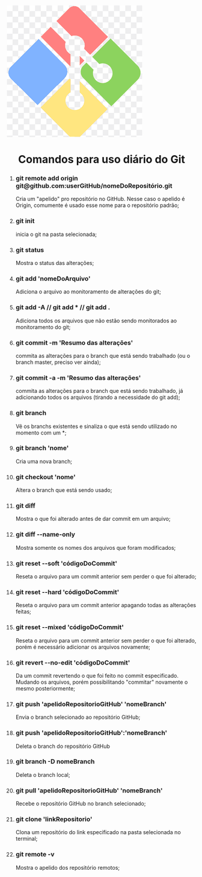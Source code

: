 <p>
    <img src="./imgs/logo1.png"/>
</p>

<h1 align="center">Comandos para uso diário do Git</h1>

<ol>
    <li><h3>git remote add origin git@github.com:userGitHub/nomeDoRepositório.git</h3></li> 
    Cria um "apelido" pro repositório no GitHub. Nesse caso o apelido é Origin, comumente é usado esse nome para o repositório padrão;
    <li><h3>git init</h3></li> 
    inicia o git na pasta selecionada;
    <li><h3>git status</h3></li> 
    Mostra o status das alterações;
    <li><h3>git add 'nomeDoArquivo'</h3></li>     
    Adiciona o arquivo ao monitoramento de alterações do git;
    <li><h3>git add -A // git add * // git add .</h3></li>     
    Adiciona todos os arquivos que não estão sendo monitorados ao monitoramento do git;
    <li><h3>git commit -m 'Resumo das alterações'</h3></li>     
    commita as alterações para o branch que está sendo trabalhado (ou o branch master, preciso ver ainda);
    <li><h3>git commit -a -m 'Resumo das alterações'</h3></li>     
    commita as alterações para o branch que está sendo trabalhado, já adicionando todos os arquivos (tirando a necessidade do git add);
    <li><h3>git branch</h3></li> 
    Vê os branchs existentes e sinaliza o que está sendo utilizado no momento com um *;
    <li><h3>git branch 'nome'</32></li> 
    Cria uma nova branch;
    <li><h3>git checkout 'nome'</h3></li> 
    Altera o branch que está sendo usado;
    <li><h3>git diff</h3></li> 
    Mostra o que foi alterado antes de dar commit em um arquivo;
    <li><h3>git diff --name-only</h3></li> 
    Mostra somente os nomes dos arquivos que foram modificados;
    <li><h3>git reset --soft 'códigoDoCommit'</h3></li> 
    Reseta o arquivo para um commit anterior sem perder o que foi alterado;
    <li><h3>git reset --hard 'códigoDoCommit'</h3></li> 
    Reseta o arquivo para um commit anterior apagando todas as alterações feitas;
    <li><h3>git reset --mixed 'códigoDoCommit'</h3></li>
    Reseta o arquivo para um commit anterior sem perder o que foi alterado, porém é necessário adicionar os arquivos novamente;
    <li><h3>git revert --no-edit 'códigoDoCommit'</h3></li> 
    Da um commit revertendo o que foi feito no commit especificado. Mudando os arquivos, porém possibilitando "commitar" novamente o mesmo posteriormente;
    <li><h3>git push 'apelidoRepositorioGitHub' 'nomeBranch'</h3></li> 
    Envia o branch selecionado ao repositório GitHub;
    <li><h3>git push 'apelidoRepositorioGitHub':'nomeBranch'</h3></li> 
    Deleta o branch do repositório GitHub
    <li><h3>git branch -D nomeBranch</h3></li> 
    Deleta o branch local;
    <li><h3>git pull 'apelidoRepositorioGitHub' 'nomeBranch'</h3></li> 
    Recebe o repositório GitHub no branch selecionado;
    <li><h3>git clone 'linkRepositorio'</h3></li> 
    Clona um repositório do link especificado na pasta selecionada no terminal;
    <li><h3>git remote -v</li></h3>
    Mostra o apelido dos repositório remotos;
</ol>
